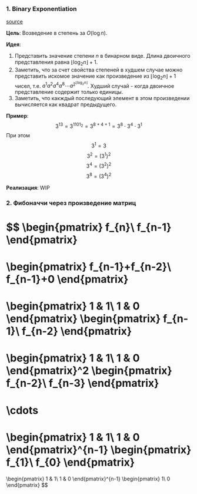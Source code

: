 ### 1. Binary Exponentiation
[source](https://cp-algorithms.com/algebra/binary-exp.html)

**Цель**: Возведение в степень за $O(\log n)$.

**Идея**: 
1. Представить значение степени $n$ в бинарном виде. Длина двоичного представления равна $\lfloor\log_2{n}\rfloor + 1$.
2. Заметить, что за счет свойства степеней в худшем случае можно представить искомое значение как произведение из $\lfloor\log_2{n}\rfloor + 1$ чисел, т.е. $a^1 a^2 a^4 a^8 \cdots a^{2^{\lfloor\log_2{n}\rfloor}}$. Худший случай - когда двоичное представление содержит только единицы.
3. Заметить, что какждый последующий элемент в этом произведении вычисляется как квадрат предыдущего.

**Пример**: 
$$3^{13}=3^{1101_2}=3^{8+4+1}=3^8\cdot3^4\cdot3^1$$ 
При этом
$$3^1 = 3$$
$$3^2 = (3^1)^2$$
$$3^4 = (3^2)^2$$
$$3^8 = (3^4)^2$$

**Реализация**:
WIP

### 2. Фибоначчи через произведение матриц

$$
\begin{pmatrix}
f_{n}\\
f_{n-1}
\end{pmatrix}
=
\begin{pmatrix}
f_{n-1}+f_{n-2}\\
f_{n-1}+0
\end{pmatrix}
=
\begin{pmatrix}
1 & 1\\
1 & 0
\end{pmatrix}
\begin{pmatrix}
f_{n-1}\\
f_{n-2}
\end{pmatrix}
=
\begin{pmatrix}
1 & 1\\
1 & 0
\end{pmatrix}^2
\begin{pmatrix}
f_{n-2}\\
f_{n-3}
\end{pmatrix}
=
\cdots
=
\begin{pmatrix}
1 & 1\\
1 & 0
\end{pmatrix}^{n-1}
\begin{pmatrix}
f_{1}\\
f_{0}
\end{pmatrix}
=
\begin{pmatrix}
1 & 1\\
1 & 0
\end{pmatrix}^{n-1}
\begin{pmatrix}
1\\
0
\end{pmatrix}
$$

